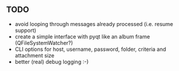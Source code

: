 TODO
----

- avoid looping through messages already processed (i.e. resume support)
- create a simple interface with pyqt like an album frame (QFileSystemWatcher?)
- CLI options for host, username, password, folder, criteria and attachment size
- better (real) debug logging :-)
